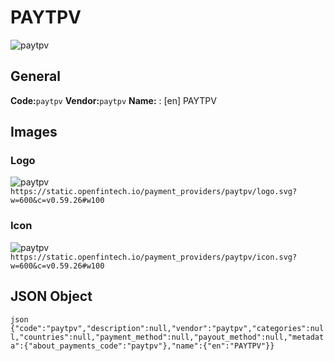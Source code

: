 # PAYTPV 
![paytpv](https://static.openfintech.io/payment_providers/paytpv/logo.svg?w=600&c=v0.59.26#w100) 
## General 
**Code:**`paytpv` 
**Vendor:**`paytpv` 
**Name:** 
:	[en] PAYTPV 
## Images 
### Logo 
![paytpv](https://static.openfintech.io/payment_providers/paytpv/logo.svg?w=600&c=v0.59.26#w100) 
``` https://static.openfintech.io/payment_providers/paytpv/logo.svg?w=600&c=v0.59.26#w100 ``` 
### Icon 
![paytpv](https://static.openfintech.io/payment_providers/paytpv/icon.svg?w=600&c=v0.59.26#w100) 
``` https://static.openfintech.io/payment_providers/paytpv/icon.svg?w=600&c=v0.59.26#w100 ``` 
## JSON Object 
```json {"code":"paytpv","description":null,"vendor":"paytpv","categories":null,"countries":null,"payment_method":null,"payout_method":null,"metadata":{"about_payments_code":"paytpv"},"name":{"en":"PAYTPV"}} ``` 
